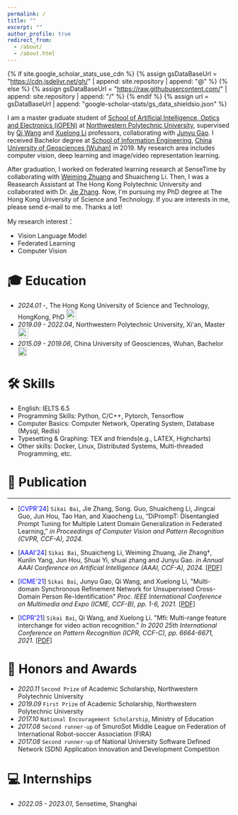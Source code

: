 ```yaml
---
permalink: /
title: ""
excerpt: ""
author_profile: true
redirect_from: 
  - /about/
  - /about.html
---
```


{% if site.google_scholar_stats_use_cdn %}
{% assign gsDataBaseUrl = "https://cdn.jsdelivr.net/gh/" | append: site.repository | append: "@" %}
{% else %}
{% assign gsDataBaseUrl = "https://raw.githubusercontent.com/" | append: site.repository | append: "/" %}
{% endif %}
{% assign url = gsDataBaseUrl | append: "google-scholar-stats/gs_data_shieldsio.json" %}

<span class='anchor' id='about-me'></span>

I am a master graduate student of [School of Artificial Intelligence, Optics and Electronics (iOPEN)](https://iopen.nwpu.edu.cn/en/Home.htm) at [Northwestern Polytechnic University](https://en.nwpu.edu.cn/), supervised by [Qi Wang](https://crabwq.github.io/) and [Xuelong Li](https://iopen.nwpu.edu.cn/info/1329/1171.htm) professors, collaborating with [Junyu Gao](https://gjy3035.github.io/). I received Bachelor degree at [School of Information Engineering](https://xgxy.cug.edu.cn/), [China University of Geosciences (Wuhan)](https://www.cug.edu.cn/) in 2019. My research area includes computer vision, deep learning and image/video representation learning.

After graduation, I  worked on federated learning research at SenseTime by collaborating with [Weiming Zhuang](https://weiming.me/) and Shuaicheng Li. Then, I was a Reasearch Assistant at The Hong Kong Polytechnic University and collaborated with Dr. [Jie Zhang](https://cugzj.github.io/zhangjie.github.io/).  Now, I'm pursuing my PhD degree at The Hong Kong University of Science and Technology. If you are interests in me, please send e-mail to me. Thanks a lot!

My research interest：
- Vision Language Model
- Federated Learning
- Computer Vision


<span class='anchor' id='-xl'></span>

# 🎓 Education
- *2024.01 -*, The Hong Kong University of Science and Technology, HongKong, PhD <a href="https://www.hust.edu.cn/"><img class="svg" src="/images/HKUST.png" width="23pt"></a>
- *2019.09 - 2022.04*, Northwestern Polytechnic University, Xi'an, Master <a href="https://www.hust.edu.cn/"><img class="svg" src="/images/NWPU.png" width="23pt"></a> 
- *2015.09 - 2019.06*, China University of Geosciences, Wuhan, Bachelor  <a href="https://www.scu.edu.cn/"><img class="svg" src="/images/CUG.png" width="20pt"></a>
 
<span class='anchor' id='-lwzl'></span>

# 🛠 Skills
- English: IELTS 6.5
- Programming Skills: Python, C/C++, Pytorch, Tensorflow
- Computer Basics: Computer Network, Operating System, Database (Mysql, Redis)
- Typesetting & Graphing: TEX and friends(e.g., LATEX, Highcharts)
- Other skills: Docker, Linux, Distributed Systems, Multi-threaded Programming, etc.

# 📝 Publication
---
<!-- <div class='paper-box'><div class='paper-box-image'><div><div class="badge">Sensors 2022</div><img src='images/sensors2022.svg' alt="sym" width="100%"></div></div> 
<div class='paper-box-text' markdown="1"> -->
<!-- </div>
</div> -->

-	[<font color=Blue>CVPR'24</font>] `Sikai Bai`, Jie Zhang, Song. Guo, Shuaicheng Li, Jingcai Guo, Jun Hou, Tao Han, and Xiaocheng Lu, “DiPrompT: Disentangled Prompt Tuning for Multiple Latent Domain Generalization in Federated Learning,” *in Proceedings of Computer Vision and Pattern Recognition (CVPR, CCF-A), 2024.*

-	[<font color=Blue>AAAI'24</font>] `Sikai Bai`, Shuaicheng Li, Weiming Zhuang, Jie Zhang†, Kunlin Yang, Jun Hou, Shuai Yi, shuai zhang and Junyu Gao.
*in Annual AAAI Conference on Artificial Intelligence (AAAI, CCF-A), 2024.*
[[PDF]](https://arxiv.org/abs/2307.05358)

-	[<font color=Blue>ICME'21</font>] `Sikai Bai`, Junyu Gao, Qi Wang, and Xuelong Li, "Multi-domain Synchronous Refinement Network for Unsupervised Cross-Domain Person Re-Identification" *Proc. IEEE International Conference on Multimedia and Expo (ICME, CCF-B), pp. 1-6, 2021.* 
[[PDF]](https://ieeexplore.ieee.org/abstract/document/9428276)

-	[<font color=Blue>ICPR'21</font>] `Sikai Bai`, Qi Wang, and Xuelong Li. "Mfi: Multi-range feature interchange for video action recognition." *In 2020 25th International Conference on Pattern Recognition (ICPR, CCF-C), pp. 6664-6671, 2021.*
[[PDF]](https://ieeexplore.ieee.org/abstract/document/9412124)

<span class='anchor' id='-ryjx'></span>

# 🏅 Honors and Awards
- *2020.11* `Second Prize` of Academic Scholarship, Northwestern Polytechnic University  
- *2019.09* `First Prize` of Academic Scholarship, Northwestern Polytechnic University
- *2017.10* `National Encouragement Scholarship`, Ministry of Education
- *2017.08* `Second runner-up` of SmuroSot Middle League on Federation of International Robot-soccer Association
(FIRA)
- *2017.08* `Second runner-up` of National University Software Defined Network (SDN) Application Innovation
and Development Competition
<span class='anchor' id='-gzsx'></span>

# 💻 Internships
- *2022.05 - 2023.01*, Sensetime, Shanghai